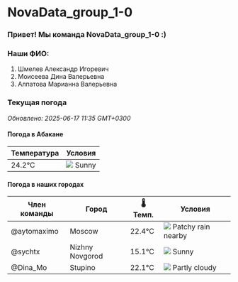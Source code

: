 # NovaData_group_1-0
### Привет! Мы команда NovaData_group_1-0 :)

### Наши ФИО:
1. Шмелев Александр Игоревич
2. Моисеева Дина Валерьевна
3. Алпатова Марианна Валерьевна

### Текущая погода
<!-- WEATHER:START -->
_Обновлено: 2025-06-17 11:35 GMT+0300_

#### Погода в Абакане

| Температура | Условия |
|-------------|----------|
| 24.2°C     | ![](https://cdn.weatherapi.com/weather/64x64/day/113.png) Sunny |

#### Погода в наших городах

| Член команды  | Город               | 🌡️ Темп.  | Условия          |
|---------------|---------------------|-----------|--------------------|
| @aytomaximo    | Moscow              |   22.4°C | ![](https://cdn.weatherapi.com/weather/64x64/day/176.png) Patchy rain nearby |
| @sychtx        | Nizhny Novgorod     |   15.1°C | ![](https://cdn.weatherapi.com/weather/64x64/day/113.png) Sunny        |
| @Dina_Mo       | Stupino             |   22.1°C | ![](https://cdn.weatherapi.com/weather/64x64/day/116.png) Partly cloudy |

<!-- WEATHER:END -->
